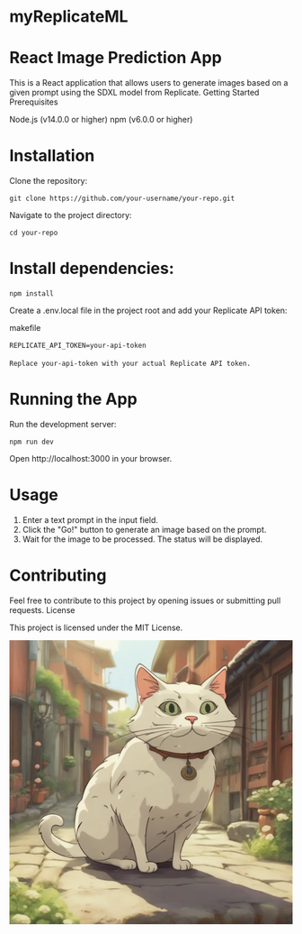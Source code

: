 # myReplicateML

# React Image Prediction App

This is a React application that allows users to generate images based on a given prompt using the SDXL model from Replicate.
Getting Started
Prerequisites

Node.js (v14.0.0 or higher)
npm (v6.0.0 or higher)

# Installation

Clone the repository:



    git clone https://github.com/your-username/your-repo.git



Navigate to the project directory:

    cd your-repo


# Install dependencies:



    npm install

Create a .env.local file in the project root and add your Replicate API token:

makefile

    REPLICATE_API_TOKEN=your-api-token

    Replace your-api-token with your actual Replicate API token.

# Running the App

Run the development server:



    npm run dev

Open http://localhost:3000 in your browser.

# Usage

1. Enter a text prompt in the input field.
2. Click the "Go!" button to generate an image based on the prompt.
3. Wait for the image to be processed. The status will be displayed.

# Contributing

Feel free to contribute to this project by opening issues or submitting pull requests.
License

This project is licensed under the MIT License.

![Project Image](out-0.webp)

